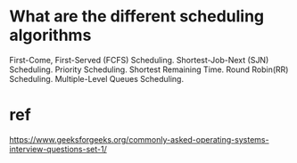 # What are the different scheduling algorithms 
First-Come, First-Served (FCFS) Scheduling. 
Shortest-Job-Next (SJN) Scheduling. 
Priority Scheduling. 
Shortest Remaining Time. 
Round Robin(RR) Scheduling. 
Multiple-Level Queues Scheduling. 
# ref
https://www.geeksforgeeks.org/commonly-asked-operating-systems-interview-questions-set-1/
